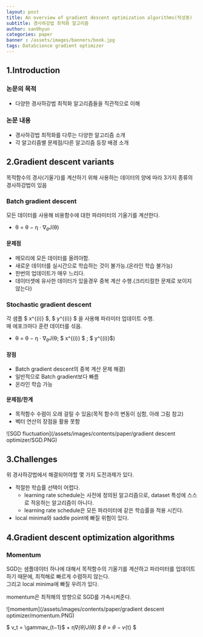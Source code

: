 ```yaml
---
layout: post
title: An overview of gradient descent optimization algorithms(작성중)
subtitle: 경사하강법 최적화 알고리즘 
author: san9hyun
categories: paper
banner : /assets/images/banners/book.jpg
tags: DataScience gradient optimizer 
---
```


## 1.Introduction

### 논문의 목적
- 다양한 경사하강법 최적화 알고리즘들을 직관적으로 이해

### 논문 내용
- 경사하강법 최적화를 다루는 다양한 알고리즘 소개
- 각 알고리즘별 문제점/다른 알고리즘 등장 배경 소개

## 2.Gradient descent variants
목적함수의 경사(기울기)를 계산하기 위해 사용하는 데이터의 양에 따라 3가지 종류의 경사하강법이 있음

### Batch gradient descent 
모든 데이터를 사용해 비용함수에 대한 파라미터의 기울기를 계산한다.<br>

- θ = θ − η · $∇_{θ}$J(θ)

#### 문제점

- 메모리에 모든 데이터를 올려야함. 
- 새로운 데이터를 실시간으로 학습하는 것이 불가능.(온라인 학습 불가능)
- 한번의 업데이트가 매우 느리다.
- 데이터셋에 유사한 데이터가 있을경우 중복 계산 수행.(크리티컬한 문제로 보이지 않는다) 

### Stochastic gradient descent

각 샘플 $ x^{(i)} $, $ y^{(i)} $ 을 사용해 파라미터 업데이트 수행. <br>
매 에포크마다 훈련 데이터를 섞음. 

- θ = θ − η · $∇_{θ}$J(θ; $ x^{(i)} $ ; $ y^{(i)}$)

#### 장점

- Batch gradient descent의 중복 계산 문제 해결)
- 일반적으로 Batch gradient보다 빠름
- 온라인 학습 가능

#### 문제점/한계

- 목적함수 수렴이 오래 걸릴 수 있음(목적 함수의 변동이 심함, 아래 그림 참고)
- 벡터 연산의 장점을 활용 못함

![SGD fluctuation](/assets/images/contents/paper/gradient descent optimizer/SGD.PNG)

## 3.Challenges

위 경사하강법에서 해결되어야할 몇 가지 도전과제가 있다. 

- 적절한 학습률 선택이 어렵다.
  - learning rate schedule는 사전에 정의된 알고리즘으로, dataset 특성에 스스로 적응하는 알고리즘이 아니다.
  - learning rate schedule은 모든 파라미터에 같은 학습률을 적용 시킨다.
- local minima와  saddle point에 빠질 위험이 있다.

## 4.Gradient descent optimization algorithms

### Momentum

SGD는 샘플데이터 하나에 대해서 목적함수의 기울기를 계산하고 파라미터를 업데이트 하기 때문에, 최적해로 빠르게 수렴하지 않는다.<br>
그리고 local minima에 빠질 우려가 있다.

momentum은 최적해의 방향으로 SGD를 가속시켜준다.

![momentum](/assets/images/contents/paper/gradient descent optimizer/momentum.PNG)

$ v_t = \gammav_{t−1}$ + η∇_{θ}J(θ)
$ θ = θ − v_{t} $
